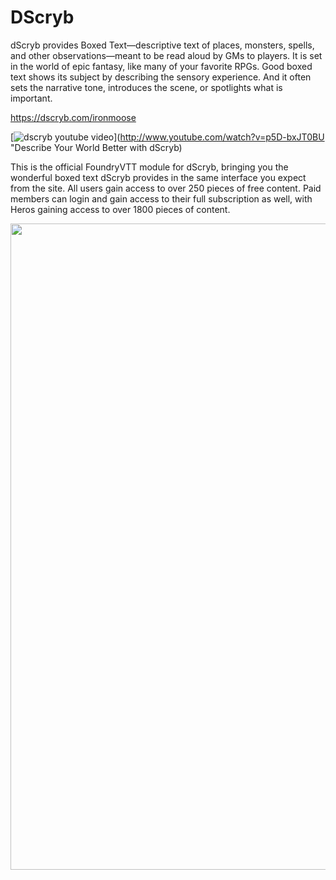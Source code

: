 # DScryb
dScryb provides Boxed Text—descriptive text of places, monsters, spells, and other observations—meant to be read aloud by GMs to players. It is set in the world of epic fantasy, like many of your favorite RPGs. Good boxed text shows its subject by describing the sensory experience. And it often sets the narrative tone, introduces the scene, or spotlights what is important.

 
<a href="https://dscryb.com/ironmoose">https://dscryb.com/ironmoose</a>

[![dscryb youtube video](http://img.youtube.com/vi/p5D-bxJT0BU/0.jpg)](http://www.youtube.com/watch?v=p5D-bxJT0BU "Describe Your World Better with dScryb)

This is the official FoundryVTT module for dScryb, bringing you the wonderful boxed text dScryb provides in the same interface you expect from the site. All users gain access to over 250 pieces of free content. Paid members can login and gain access to their full subscription as well, with Heros gaining access to over 1800 pieces of content.


<img src="https://i.imgur.com/bOUmEzs.png" alt="" width="1144" height="1034" />
